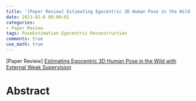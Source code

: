 ```yaml
---
title: '[Paper Review] Estimating Egocentric 3D Human Pose in the Wild with External Weak Supervision'
date: 2023-02-6 00:00:01
categories:
- Paper Review
tags: PoseEstimation Egocentric Reconstruction 
comments: true
use_math: true
---
```



[Paper Review] [Estimating Egocentric 3D Human Pose in the Wild with External Weak Supervision](https://openaccess.thecvf.com/content/CVPR2022/papers/Wang_Estimating_Egocentric_3D_Human_Pose_in_the_Wild_With_External_CVPR_2022_paper.pdf)

<!-- more -->

# Abstract
